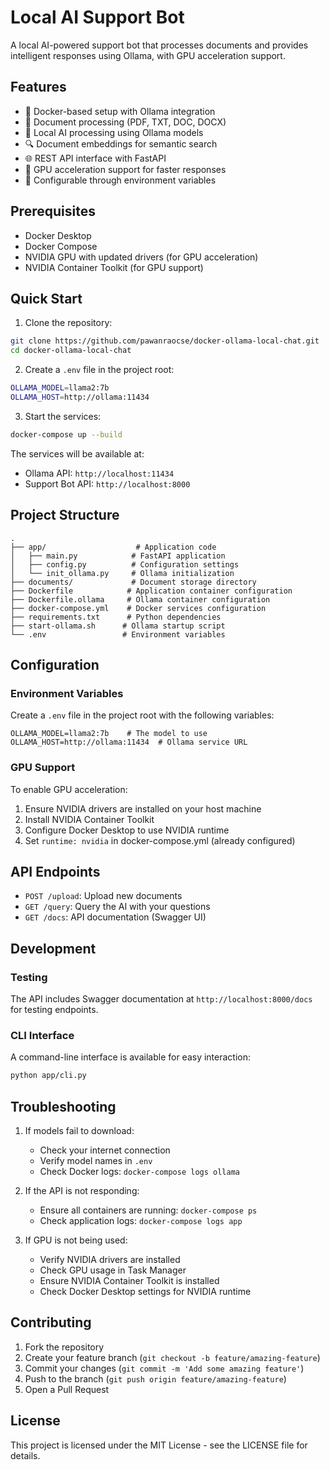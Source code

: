 # Local AI Support Bot

A local AI-powered support bot that processes documents and provides intelligent responses using Ollama, with GPU acceleration support.

## Features

- 🐳 Docker-based setup with Ollama integration
- 📄 Document processing (PDF, TXT, DOC, DOCX)
- 🤖 Local AI processing using Ollama models
- 🔍 Document embeddings for semantic search
- 🌐 REST API interface with FastAPI
- 🚀 GPU acceleration support for faster responses
- 🔧 Configurable through environment variables

## Prerequisites

- Docker Desktop
- Docker Compose
- NVIDIA GPU with updated drivers (for GPU acceleration)
- NVIDIA Container Toolkit (for GPU support)

## Quick Start

1. Clone the repository:

```bash
git clone https://github.com/pawanraocse/docker-ollama-local-chat.git
cd docker-ollama-local-chat
```

2. Create a `.env` file in the project root:

```bash
OLLAMA_MODEL=llama2:7b
OLLAMA_HOST=http://ollama:11434
```

3. Start the services:

```bash
docker-compose up --build
```

The services will be available at:

- Ollama API: `http://localhost:11434`
- Support Bot API: `http://localhost:8000`

## Project Structure

```
.
├── app/                    # Application code
│   ├── main.py            # FastAPI application
│   ├── config.py          # Configuration settings
│   └── init_ollama.py     # Ollama initialization
├── documents/             # Document storage directory
├── Dockerfile            # Application container configuration
├── Dockerfile.ollama     # Ollama container configuration
├── docker-compose.yml    # Docker services configuration
├── requirements.txt      # Python dependencies
├── start-ollama.sh      # Ollama startup script
└── .env                 # Environment variables
```

## Configuration

### Environment Variables

Create a `.env` file in the project root with the following variables:

```env
OLLAMA_MODEL=llama2:7b    # The model to use
OLLAMA_HOST=http://ollama:11434  # Ollama service URL
```

### GPU Support

To enable GPU acceleration:

1. Ensure NVIDIA drivers are installed on your host machine
2. Install NVIDIA Container Toolkit
3. Configure Docker Desktop to use NVIDIA runtime
4. Set `runtime: nvidia` in docker-compose.yml (already configured)

## API Endpoints

- `POST /upload`: Upload new documents
- `GET /query`: Query the AI with your questions
- `GET /docs`: API documentation (Swagger UI)

## Development

### Testing

The API includes Swagger documentation at `http://localhost:8000/docs` for testing endpoints.

### CLI Interface

A command-line interface is available for easy interaction:

```bash
python app/cli.py
```

## Troubleshooting

1. If models fail to download:

   - Check your internet connection
   - Verify model names in `.env`
   - Check Docker logs: `docker-compose logs ollama`

2. If the API is not responding:

   - Ensure all containers are running: `docker-compose ps`
   - Check application logs: `docker-compose logs app`

3. If GPU is not being used:
   - Verify NVIDIA drivers are installed
   - Check GPU usage in Task Manager
   - Ensure NVIDIA Container Toolkit is installed
   - Check Docker Desktop settings for NVIDIA runtime

## Contributing

1. Fork the repository
2. Create your feature branch (`git checkout -b feature/amazing-feature`)
3. Commit your changes (`git commit -m 'Add some amazing feature'`)
4. Push to the branch (`git push origin feature/amazing-feature`)
5. Open a Pull Request

## License

This project is licensed under the MIT License - see the LICENSE file for details.
